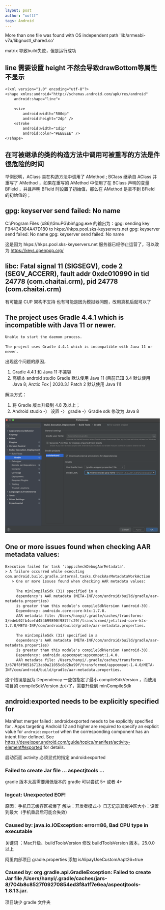 ```yaml
---
layout: post
author: "ooftf"
tags: Android
---
```


More than one  file was found with OS independent path 'lib/armeabi-v7a/libgnustl_shared.so'


matrix 导致build失败，但是运行成功

## line 需要设置 height 不然会导致drawBottom等属性不显示
    <?xml version="1.0" encoding="utf-8"?>
    <shape xmlns:android="http://schemas.android.com/apk/res/android"
        android:shape="line">

        <size
            android:width="500dp"
            android:height="2dp" />
        <stroke
            android:width="1dip"
            android:color="#EEEEEE" />
    </shape>
## 在可被继承的类的构造方法中调用可被重写的方法是件很危险的时间
举例说明，AClass 类在构造方法中调用了 AMethod ; BClass 继承自 AClass 并重写了 AMethod ，如果在重写的 AMethod 中使用了在 BClass 声明的变量 BField ，并且声明 BField 时设置了初始值，那么在  AMethod 是拿不到 BField 的初始值的；

## gpg: keyserver send failed: No name
C:\Program Files (x86)\GnuPG\bin\gpg.exe 的输出为：gpg: sending key F94434384A47D180 to hkps://hkps.pool.sks-keyservers.net gpg: keyserver send failed: No name gpg: keyserver send failed: No name

这是因为 hkps://hkps.pool.sks-keyservers.net 服务器已经停止运营了，可以改为 https://keys.openpgp.org/

## libc: Fatal signal 11 (SIGSEGV), code 2 (SEGV_ACCERR), fault addr 0xdc010990 in tid 24778 (com.chaitai.crm), pid 24778 (com.chaitai.crm)
有可能是 CUP 架构不支持
也有可能是因为模拟器问题，改用真机后就可以了

## The project uses Gradle 4.4.1 which is incompatible with Java 11 or newer.
```
Unable to start the daemon process.

The project uses Gradle 4.4.1 which is incompatible with Java 11 or newer.
```

出现这个问题的原因，
1. Gradle 4.4.1 和 Java 11 不兼容
2. 高版本 android studio Gradle 默认使用 Java 11  (目前已知 3.4 默认使用 Java 8; Arctic Fox | 2020.3.1 Patch 2 默认使用 Java 11)

解决方式：

1. 将 Gradle 版本升级到 4.8 及以上；
2. Android studio -〉 设置 -〉 gradle -〉Gradle sdk 修改为 Java 8

![as-gradle-jdk](https://raw.githubusercontent.com/ooftf/Material/master/img/blog/as_gradle_jdk.png)


## One or more issues found when checking AAR metadata values:
```log
Execution failed for task ':app:checkDebugAarMetadata'.
> A failure occurred while executing com.android.build.gradle.internal.tasks.CheckAarMetadataWorkAction
   > One or more issues found when checking AAR metadata values:
     
     The minCompileSdk (31) specified in a
     dependency's AAR metadata (META-INF/com/android/build/gradle/aar-metadata.properties)
     is greater than this module's compileSdkVersion (android-30).
     Dependency: androidx.core:core-ktx:1.7.0.
     AAR metadata file: /Users/hanyi/.gradle/caches/transforms-3/edeb02fb4cefd454699890f987ffc29f/transformed/jetified-core-ktx-1.7.0/META-INF/com/android/build/gradle/aar-metadata.properties.
     
     The minCompileSdk (31) specified in a
     dependency's AAR metadata (META-INF/com/android/build/gradle/aar-metadata.properties)
     is greater than this module's compileSdkVersion (android-30).
     Dependency: androidx.appcompat:appcompat:1.4.0.
     AAR metadata file: /Users/hanyi/.gradle/caches/transforms-3/678f8f90516713ab9a21055c8d2ba99f/transformed/appcompat-1.4.0/META-INF/com/android/build/gradle/aar-metadata.properties.
```

这个错误是因为 Dependency 一些包指定了最小 compileSdkVersion ，而使用项目的 compileSdkVersion 太小了，需要升级到 minCompileSdk


##  android:exported needs to be explicitly specified for <activity>

Manifest merger failed : android:exported needs to be explicitly specified for <activity>. Apps targeting Android 12 and higher are required to specify an explicit value for `android:exported` when the corresponding component has an intent filter defined. See https://developer.android.com/guide/topics/manifest/activity-element#exported for details.

启动页面 activity 必须显式的指定 android:exported



### Failed to create Jar file ... aspectjtools ...

gradle 版本太高需要用低版本的 gradle 可以尝试  5+ 或者 4+


### logcat: Unexpected EOF!

原因：手机日志缓存区被爆了
解决：开发者模式-》日志记录其缓冲区大小：设置到最大（手机重启后可能会失效）

### Caused by: java.io.IOException: error=86, Bad CPU type in executable
关键词 ：Mac升级、buildToolsVersion
修改 buildToolsVersion 版本，25.0.0 以上


阿里内部项目 gradle.properties 添加 isAlipayUseCustomAapt26=true

### Caused by: org.gradle.api.GradleException: Failed to create Jar file /Users/hanyi/.gradle/caches/jars-8/704b8c8527f09270854ed3f8a1f7e6ea/aspectjtools-1.8.13.jar.

项目缺少 gradle 文件夹

